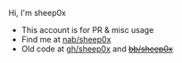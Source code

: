 Hi, I'm sheep0x
- This account is for PR & misc usage
- Find me at [nab/sheep0x](https://notabug.org/sheep0x)
- Old code at [gh/sheep0x](https://github.com/sheep0x) and [<del>bb/sheep0x</del>](https://bitbucket.org/sheep0x)
